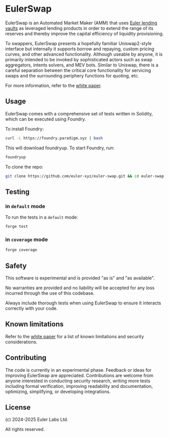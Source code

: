 # EulerSwap

EulerSwap is an Automated Market Maker (AMM) that uses [Euler lending vaults](https://docs.euler.finance/euler-vault-kit-white-paper/) as leveraged lending products in order to extend the range of its reserves and thereby improve the capital efficiency of liquidity provisioning.

To swappers, EulerSwap presents a hopefully familiar Uniswap2-style interface but internally it supports borrow and repaying, custom pricing curves, and other advanced functionality. Although useable by anyone, it is primarily intended to be invoked by sophisticated actors such as swap aggregators, intents solvers, and MEV bots. Similar to Uniswap, there is a careful separation between the critical core functionality for servicing swaps and the surrounding periphery functions for quoting, etc.

For more information, refer to the [white paper](./docs/white-paper/EulerSwap_White_Paper.pdf).

## Usage

EulerSwap comes with a comprehensive set of tests written in Solidity, which can be executed using Foundry.

To install Foundry:

```sh
curl -L https://foundry.paradigm.xyz | bash
```

This will download foundryup. To start Foundry, run:

```sh
foundryup
```

To clone the repo:

```sh
git clone https://github.com/euler-xyz/euler-swap.git && cd euler-swap
```

## Testing

### in `default` mode

To run the tests in a `default` mode:

```sh
forge test
```

### in `coverage` mode

```sh
forge coverage
```

## Safety

This software is experimental and is provided "as is" and "as available".

No warranties are provided and no liability will be accepted for any loss incurred through the use of this codebase.

Always include thorough tests when using EulerSwap to ensure it interacts correctly with your code.

## Known limitations

Refer to the [white paper](./docs/white-paper/EulerSwap_White_Paper.pdf) for a list of known limitations and security considerations.

## Contributing

The code is currently in an experimental phase. Feedback or ideas for improving EulerSwap are appreciated. Contributions are welcome from anyone interested in conducting security research, writing more tests including formal verification, improving readability and documentation, optimizing, simplifying, or developing integrations.

## License

(c) 2024-2025 Euler Labs Ltd.

All rights reserved.
